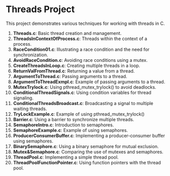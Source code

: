 # Threads Project

This project demonstrates various techniques for working with threads in C.

1. **Threads.c**: Basic thread creation and management.
2. **ThreadsInContextOfProcess.c**: Threads within the context of a process.
3. **RaceCondition01.c**: Illustrating a race condition and the need for synchronization.
4. **AvoidRaceCondition.c**: Avoiding race conditions using a mutex.
5. **CreateThreadsInLoop.c**: Creating multiple threads in a loop.
6. **ReturnValFromThread.c**: Returning a value from a thread.
7. **ArgumentToThread.c**: Passing arguments to a thread.
8. **ArgumentToThreadExmpl.c**: Example of passing arguments to a thread.
9. **MutexTrylock.c**: Using pthread_mutex_trylock() to avoid deadlocks.
10. **ConditionalThreadSignals.c**: Using condition variables for thread signaling.
11. **ConditionalThreadsBroadcast.c**: Broadcasting a signal to multiple waiting threads.
12. **TryLockExample.c**: Example of using pthread_mutex_trylock()
13. **Barrier.c**: Using a barrier to synchronize multiple threads.
14. **SemaphoreIntro.c**: Introduction to semaphores.
15. **SemaphoreExample.c**: Example of using semaphores.
16. **ProducerConsumerBuffer.c**: Implementing a producer-consumer buffer using semaphores.
17. **BinarySemaphore.c**: Using a binary semaphore for mutual exclusion.
18. **Mutex&Semaphore.c**: Comparing the use of mutexes and semaphores.
19. **ThreadPool.c**: Implementing a simple thread pool.
20. **ThreadPoolFunctionPointer.c**: Using function pointers with the thread pool.
